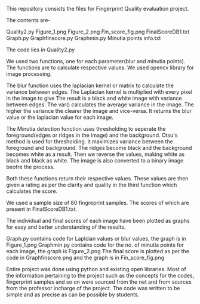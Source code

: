 This repository consists the files for Fingerprint Quality evaluation project.

The contents are-

Quality2.py
Figure_1.png
Figure_2.png
Fin_score_fig.png
FinalScoreDB1.txt
Graph.py
Graphfinscore.py
Graphmin.py
Minutia points info.txt


The code lies in Quality2.py

We used two functions, one for each parameter(blur and minutia points). The functions are to calculate respective values. We used opencv library for image processing.

The blur function uses the laplacian kernel or matrix to calculate the variance between edges. The Laplacian kernel is multiplied with every pixel in the image to 
give The result is a black and white image with variance between edges. The var() calculates the average variance in the image. The higher the variance the clearer the
image and vice-versa. It returns the blur value or the laplacian value for each image.

The Minutia detection function uses thresholding to seperate the foreground(edges or ridges in the image) and the background. Otsu's method is used for thresholding. 
it maximizes variance between the foreground and background. The ridges become black and the background becomes white as a result. Then we reverse the values, making 
white as black and black as white. The image is also converted to a binary image beofre the process. 

Both these functions return their respective values. These values are then given a rating as per the clarity and quality in the third function which calculates the score.

We used a sample size of  80 fingreprint samples. The scores of which are present in FinalScoreDB1.txt.

The individual and final scores of each image have been plotted as graphs for easy and better understanding of the results. 

Graph.py contains code for Laplcian values or blur values, the graph is in Figure_1.png
Graphmin.py contains code for the no. of minutia points for each image, the graph is Figure_2.png
The final score is plotted as per the code in Graphfinscore.png and the graph is in Fin_score_fig.png

Entire project was done using python and existing open libraries. Most of the information pertaining to the project such as the concepts for the codes, fingerprint samples 
and so on were sourced from the net and from sources from the professor incharge of the project. The code was written to be simple and as precise as can be possible by students.

